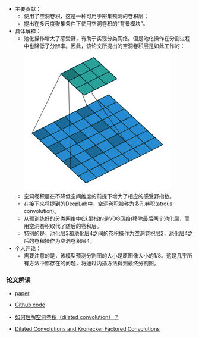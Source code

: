 * 主要贡献：
    * 使用了空洞卷积，这是一种可用于密集预测的卷积层；
    * 提出在多尺度聚集条件下使用空洞卷积的“背景模块”。
* 具体解释：
    * 池化操作增大了感受野，有助于实现分类网络。但是池化操作在分割过程中也降低了分辨率。因此，该论文所提出的空洞卷积层是如此工作的： \
    ![](readme/dilated_convolution_01.gif)
    * 空洞卷积层在不降低空间维度的前提下增大了相应的感受野指数。 
    * 在接下来将提到的DeepLab中，空洞卷积被称为多孔卷积(atrous convolution)。
    * 从预训练好的分类网络中(这里指的是VGG网络)移除最后两个池化层，而用空洞卷积取代了随后的卷积层。
    * 特别的是，池化层3和池化层4之间的卷积操作为空洞卷积层2，池化层4之后的卷积操作为空洞卷积层4。
* 个人评论：
    * 需要注意的是，该模型预测分割图的大小是原图像大小的1/8。这是几乎所有方法中都存在的问题，将通过内插方法得到最终分割图。

### 论文解读
* [paper](paper/2016-Multi-Scale%20Context%20Aggregation%20by%20Dilated%20Convolutions.pdf)
* [Github code](https://github.com/jiye-ML/Semantic_Segmentation_DilateConvolution.git)

* [如何理解空洞卷积（dilated convolution）？](https://www.zhihu.com/question/54149221)
* [Dilated Convolutions and Kronecker Factored Convolutions](http://www.inference.vc/dilated-convolutions-and-kronecker-factorisation/)

